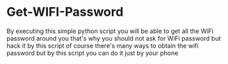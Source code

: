 # Get-WIFI-Password
By executing this simple python script you will be able to get all the WiFi password around you
that's why you should not ask for WiFi password but hack it by this script
of course there's many ways to obtain the wifi password but by this script you can do it just by your phone
